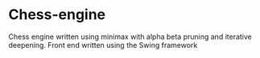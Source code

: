 # Chess-engine
Chess engine written using minimax with alpha beta pruning and iterative deepening. Front end written using the Swing framework
